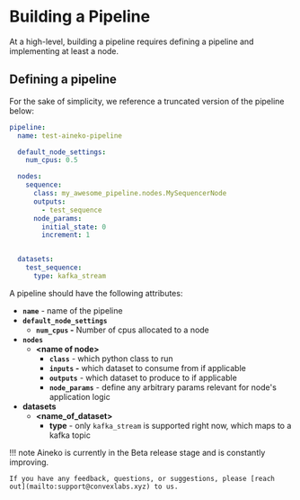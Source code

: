 # Building a Pipeline

At a high-level, building a pipeline requires defining a pipeline and implementing at least a node.

## Defining a pipeline

For the sake of simplicity, we reference a truncated version of the pipeline below:

```yaml
pipeline:
  name: test-aineko-pipeline

  default_node_settings:
    num_cpus: 0.5

  nodes:
    sequence:
      class: my_awesome_pipeline.nodes.MySequencerNode
      outputs:
        - test_sequence
      node_params:
        initial_state: 0
        increment: 1


  datasets:
    test_sequence:
      type: kafka_stream

```

A pipeline should have the following attributes:

* **`name`** - name of the pipeline
* **`default_node_settings`**
  * **`num_cpus` -**  Number of cpus allocated to a node
* **`nodes`**
  * **<name of node\>**
    * **`class`** - which python class to run
    * **`inputs` -** which dataset to consume from if applicable
    * **`outputs`** - which dataset to produce to if applicable
    * **`node_params`** - define any arbitrary params relevant for node's application logic
* **datasets**
  * **<name\_of\_dataset\>**
    * **type** - only `kafka_stream` is supported right now, which maps to a kafka topic

!!! note
    Aineko is currently in the Beta release stage and is constantly improving.

    If you have any feedback, questions, or suggestions, please [reach out](mailto:support@convexlabs.xyz) to us.
